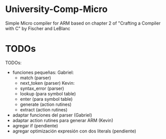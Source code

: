 # University-Comp-Micro
Simple Micro compiler for ARM based on chapter 2 of "Crafting a Compiler with C" by Fischer and LeBlanc

# TODOs
TODOs:
- funciones pequeñas:
	Gabriel:
	- match (parser)
	- next\_token (parser)
	Kevin:
	- syntax\_error (parser)
	- lookup (para symbol table)
	- enter (para symbol table)
	- generate (action rutines)
	- extract (action rutines)
- adaptar funciones del parser (Gabriel)
- adaptar action rutines para generar ARM (Kevin)
- agregar if (pendiente)
- agregar optimización expresión con dos literals (pendiente)
